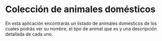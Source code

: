 # Colección de animales domésticos

En esta aplicación encontrarás un listado de animales domésticos de los cuales
podrás ver su nombre, el tipo de animal que es y una descripción detallada de cada uno.

